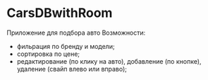 # CarsDBwithRoom
Приложение для подбора авто
Возможности: 
- фильрация по бренду и модели;
- сортировка по цене;
- редактирование (по клику на авто), добавление (по кнопке), удаление (свайп влево или вправо);
